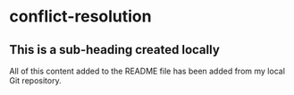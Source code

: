 # conflict-resolution
## This is a sub-heading created locally 

All of this content added to the README file has been added from my local Git repository.
